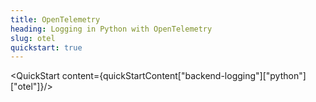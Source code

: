 ```yaml
---
title: OpenTelemetry
heading: Logging in Python with OpenTelemetry
slug: otel
quickstart: true
---
```


<QuickStart content={quickStartContent["backend-logging"]["python"]["otel"]}/>

